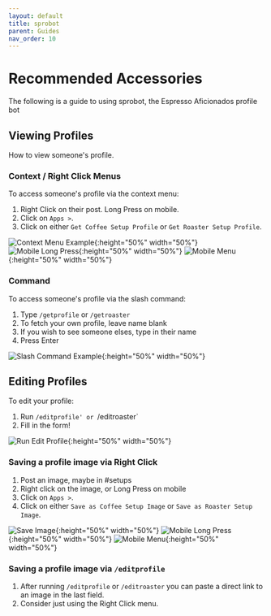 ```yaml
---
layout: default
title: sprobot
parent: Guides
nav_order: 10
---
```


# Recommended Accessories

The following is a guide to using sprobot, the Espresso Aficionados profile bot

## Viewing Profiles

How to view someone's profile.

### Context / Right Click Menus

To access someone's profile via the context menu:
1. Right Click on their post. Long Press on mobile. 
2. Click on `Apps >`.
3. Click on either `Get Coffee Setup Profile` or `Get Roaster Setup Profile`.

![Context Menu Example](/images/sprobotguide/contextmenuget.png){:height="50%" width="50%"}
![Mobile Long Press](/images/sprobotguide/long_press.png){:height="50%" width="50%"}
![Mobile Menu](/images/sprobotguide/mobile_menu.png){:height="50%" width="50%"}


### Command

To access someone's profile via the slash command:
1. Type `/getprofile` or `/getroaster`
2. To fetch your own profile, leave name blank
3. If you wish to see someone elses, type in their name
4. Press Enter

![Slash Command Example](/images/sprobotguide/getprofilecli.png){:height="50%" width="50%"}


## Editing Profiles

To edit your profile:

1. Run `/editprofile' or `/editroaster`
2. Fill in the form!

![Run Edit Profile](/images/sprobotguide/runeditprofile.png){:height="50%" width="50%"}


### Saving a profile image via Right Click
1. Post an image, maybe in #setups
2. Right click on the image, or Long Press on mobile
3. Click on `Apps >`.
3. Click on either `Save as Coffee Setup Image` or `Save as Roaster Setup Image`. 

![Save Image](/images/sprobotguide/saveimage.png){:height="50%" width="50%"}
![Mobile Long Press](/images/sprobotguide/long_press.png){:height="50%" width="50%"}
![Mobile Menu](/images/sprobotguide/mobile_menu.png){:height="50%" width="50%"}


### Saving a profile image via `/editprofile`
1. After running `/editprofile` or `/editroaster` you can paste a direct link to an image in the last field. 
2. Consider just using the Right Click menu.
